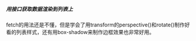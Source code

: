 ##### 用接口获取数据渲染到列表上
fetch的用法还是不懂，但是学会了用transform的perspective()和rotate()制作好看的列表样式，还有用box-shadow来制作边框效果也非常好用。
